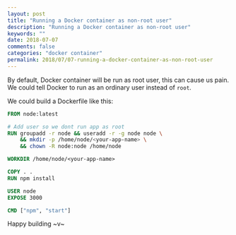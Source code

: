 ```yaml
---
layout: post
title: "Running a Docker container as non-root user"
description: "Running a Docker container as non-root user"
keywords: ""
date: 2018-07-07
comments: false
categories: "docker container"
permalink: 2018/07/07-running-a-docker-container-as-non-root-user
---
```


By default, Docker container will be run as root user, this can cause us pain. We could tell Docker to run as an ordinary user instead of `root`.

We could build a Dockerfile like this:

```dockerfile
FROM node:latest

# Add user so we dont run app as root
RUN groupadd -r node && useradd -r -g node node \
    && mkdir -p /home/node/<your-app-name> \
    && chown -R node:node /home/node

WORKDIR /home/node/<your-app-name>

COPY . .
RUN npm install

USER node
EXPOSE 3000

CMD ["npm", "start"]
```

Happy building ~v~